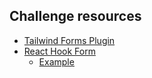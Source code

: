 ## Challenge resources

- [Tailwind Forms Plugin](https://github.com/tailwindlabs/tailwindcss-forms)
- [React Hook Form](https://react-hook-form.com/get-started)
  - [Example](https://react-hook-form.com/get-started)
